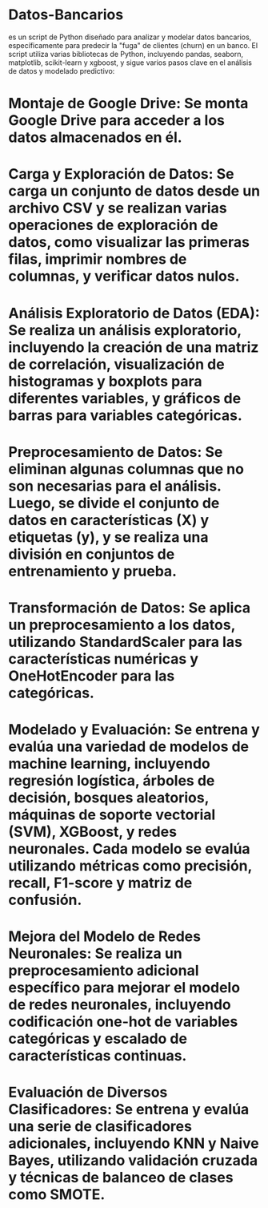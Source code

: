 # Datos-Bancarios
es un script de Python diseñado para analizar y modelar datos bancarios, específicamente para predecir la "fuga" de clientes (churn) en un banco. El script utiliza varias bibliotecas de Python, incluyendo pandas, seaborn, matplotlib, scikit-learn y xgboost, y sigue varios pasos clave en el análisis de datos y modelado predictivo:

# Montaje de Google Drive: Se monta Google Drive para acceder a los datos almacenados en él.

# Carga y Exploración de Datos: Se carga un conjunto de datos desde un archivo CSV y se realizan varias operaciones de exploración de datos, como visualizar las primeras filas, imprimir nombres de columnas, y verificar datos nulos.

# Análisis Exploratorio de Datos (EDA): Se realiza un análisis exploratorio, incluyendo la creación de una matriz de correlación, visualización de histogramas y boxplots para diferentes variables, y gráficos de barras para variables categóricas.

# Preprocesamiento de Datos: Se eliminan algunas columnas que no son necesarias para el análisis. Luego, se divide el conjunto de datos en características (X) y etiquetas (y), y se realiza una división en conjuntos de entrenamiento y prueba.

# Transformación de Datos: Se aplica un preprocesamiento a los datos, utilizando StandardScaler para las características numéricas y OneHotEncoder para las categóricas.

# Modelado y Evaluación: Se entrena y evalúa una variedad de modelos de machine learning, incluyendo regresión logística, árboles de decisión, bosques aleatorios, máquinas de soporte vectorial (SVM), XGBoost, y redes neuronales. Cada modelo se evalúa utilizando métricas como precisión, recall, F1-score y matriz de confusión.

# Mejora del Modelo de Redes Neuronales: Se realiza un preprocesamiento adicional específico para mejorar el modelo de redes neuronales, incluyendo codificación one-hot de variables categóricas y escalado de características continuas.

# Evaluación de Diversos Clasificadores: Se entrena y evalúa una serie de clasificadores adicionales, incluyendo KNN y Naive Bayes, utilizando validación cruzada y técnicas de balanceo de clases como SMOTE.
